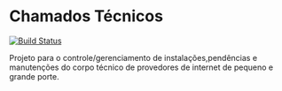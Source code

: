 # Chamados Técnicos

[![Build Status](https://travis-ci.org/carnegiejunior/chamados-tecnicos.svg?branch=master)](https://travis-ci.org/carnegiejunior/chamados-tecnicos)

Projeto para o controle/gerenciamento de instalações,pendências e manutenções do corpo técnico de provedores de internet de pequeno e grande porte.
